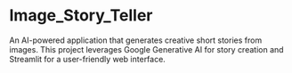 # Image_Story_Teller
An AI-powered application that generates creative short stories from images. This project leverages Google Generative AI for story creation and Streamlit for a user-friendly web interface.
